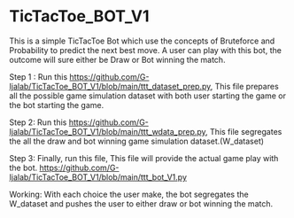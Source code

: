 # TicTacToe_BOT_V1
This is a simple TicTacToe Bot which use the concepts of Bruteforce and Probability to predict the next best move.
A user can play with this bot, the outcome will sure either be Draw or Bot winning the match.

Step 1 :
Run this https://github.com/G-Ijalab/TicTacToe_BOT_V1/blob/main/ttt_dataset_prep.py,
This file prepares all the possible game simulation dataset with both user starting the game or the bot starting the game.

Step 2:
Run this https://github.com/G-Ijalab/TicTacToe_BOT_V1/blob/main/ttt_wdata_prep.py,
This file segregates the all the draw and bot winning game simulation dataset.(W_dataset)

Step 3:
Finally, run this file, This file will provide the actual game play with the bot.
https://github.com/G-Ijalab/TicTacToe_BOT_V1/blob/main/ttt_bot_V1.py

Working:
With each choice the user make, the bot segregates the W_dataset and pushes the user to either draw or bot winning the match.

